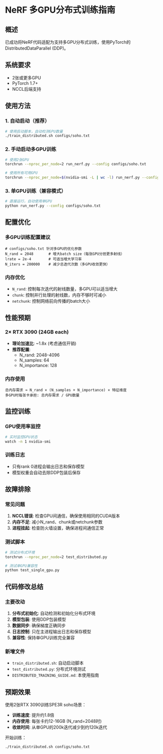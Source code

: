 # NeRF 多GPU分布式训练指南

## 概述
已成功将NeRF代码适配为支持多GPU分布式训练，使用PyTorch的DistributedDataParallel (DDP)。

## 系统要求
- 2张或更多GPU
- PyTorch 1.7+
- NCCL后端支持

## 使用方法

### 1. 自动启动（推荐）
```bash
# 使用启动脚本，自动检测GPU数量
./train_distributed.sh configs/soho.txt
```

### 2. 手动启动多GPU训练
```bash
# 使用2张GPU
torchrun --nproc_per_node=2 run_nerf.py --config configs/soho.txt

# 使用所有可用GPU
torchrun --nproc_per_node=$(nvidia-smi -L | wc -l) run_nerf.py --config configs/soho.txt
```

### 3. 单GPU训练（兼容模式）
```bash
# 直接运行，自动使用单GPU
python run_nerf.py --config configs/soho.txt
```

## 配置优化

### 多GPU训练配置建议
```
# configs/soho.txt 针对多GPU的优化参数
N_rand = 2048       # 增大batch size（每张GPU分担更多射线）
lrate = 2e-4        # 可适当增大学习率
N_iters = 200000    # 减少总迭代次数（多GPU收敛更快）
```

### 内存优化
- `N_rand`: 控制每次迭代的射线数量，多GPU可以适当增大
- `chunk`: 控制并行处理的射线数，内存不够时可减小
- `netchunk`: 控制网络前向传播的batch大小

## 性能预期

### 2× RTX 3090 (24GB each)
- **理论加速比**: ~1.8x (考虑通信开销)
- **推荐配置**:
  - N_rand: 2048-4096
  - N_samples: 64
  - N_importance: 128

### 内存使用
```
总内存需求 ≈ N_rand × (N_samples + N_importance) × 特征维度
多GPU时每张卡承担: 总内存需求 / GPU数量
```

## 监控训练

### GPU使用率监控
```bash
# 实时监控GPU状态
watch -n 1 nvidia-smi
```

### 训练日志
- 只有rank 0进程会输出日志和保存模型
- 模型权重会自动去除DDP包装后保存

## 故障排除

### 常见问题
1. **NCCL错误**: 检查GPU间通信，确保使用相同的CUDA版本
2. **内存不足**: 减小N_rand、chunk或netchunk参数
3. **进程挂起**: 检查防火墙设置，确保进程间通信正常

### 测试脚本
```bash
# 测试分布式环境
torchrun --nproc_per_node=2 test_distributed.py

# 测试单GPU兼容性  
python test_single_gpu.py
```

## 代码修改总结

### 主要改动
1. **分布式初始化**: 自动检测和初始化分布式环境
2. **模型包装**: 使用DDP包装模型
3. **数据同步**: 确保梯度正确同步
4. **日志控制**: 只在主进程输出日志和保存模型
5. **兼容性**: 保持单GPU训练完全兼容

### 新增文件
- `train_distributed.sh`: 自动启动脚本
- `test_distributed.py`: 分布式环境测试
- `DISTRIBUTED_TRAINING_GUIDE.md`: 本使用指南

## 预期效果
使用2张RTX 3090训练SPE3R soho场景：
- **训练速度**: 提升约1.8倍
- **内存使用**: 每张卡约12-16GB (N_rand=2048时)
- **收敛时间**: 从单GPU的200k迭代减少到约120k迭代

开始训练：
```bash
./train_distributed.sh configs/soho.txt
```
